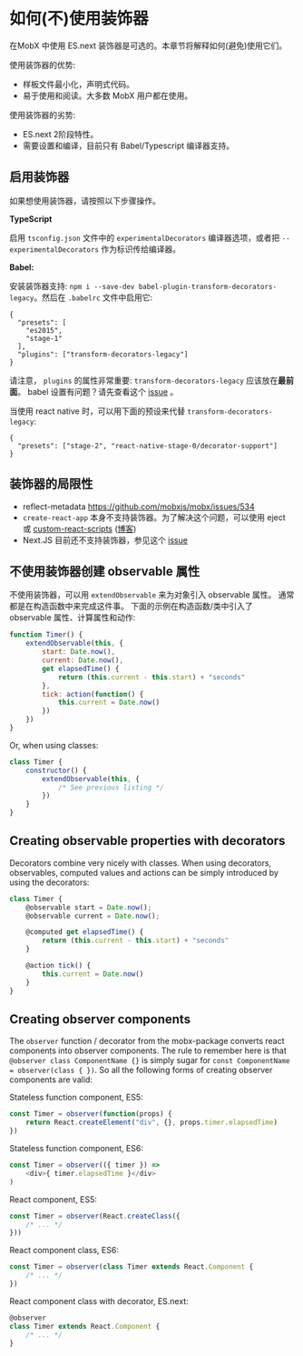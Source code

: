 # 如何(不)使用装饰器

在MobX 中使用 ES.next 装饰器是可选的。本章节将解释如何(避免)使用它们。

使用装饰器的优势:
* 样板文件最小化，声明式代码。
* 易于使用和阅读。大多数 MobX 用户都在使用。

使用装饰器的劣势:
* ES.next 2阶段特性。
* 需要设置和编译，目前只有 Babel/Typescript 编译器支持。

## 启用装饰器

如果想使用装饰器，请按照以下步骤操作。

**TypeScript**

启用 `tsconfig.json` 文件中的 `experimentalDecorators` 编译器选项，或者把 `--experimentalDecorators` 作为标识传给编译器。

**Babel:**

安装装饰器支持: `npm i --save-dev babel-plugin-transform-decorators-legacy`。然后在 `.babelrc` 文件中启用它:

```
{
  "presets": [
    "es2015",
    "stage-1"
  ],
  "plugins": ["transform-decorators-legacy"]
}
```

请注意， `plugins` 的属性非常重要: `transform-decorators-legacy` 应该放在**最前面**。
babel 设置有问题？请先查看这个 [issue](https://github.com/mobxjs/mobx/issues/105) 。

当使用 react native 时，可以用下面的预设来代替 `transform-decorators-legacy`:
```
{
  "presets": ["stage-2", "react-native-stage-0/decorator-support"]
}
```

## 装饰器的局限性

* reflect-metadata https://github.com/mobxjs/mobx/issues/534
* `create-react-app` 本身不支持装饰器。为了解决这个问题，可以使用 eject 或 [custom-react-scripts](https://www.npmjs.com/package/custom-react-scripts) ([博客](https://medium.com/@kitze/configure-create-react-app-without-ejecting-d8450e96196a#.n6xx12p5c))
* Next.JS 目前还不支持装饰器，参见这个 [issue](https://github.com/zeit/next.js/issues/26)


## 不使用装饰器创建 observable 属性

不使用装饰器，可以用 `extendObservable` 来为对象引入 observable 属性。
通常都是在构造函数中来完成这件事。
下面的示例在构造函数/类中引入了 observable 属性、计算属性和动作:

```javascript
function Timer() {
	extendObservable(this, {
		start: Date.now(),
		current: Date.now(),
		get elapsedTime() {
			return (this.current - this.start) + "seconds"
		},
        tick: action(function() {
          	this.current = Date.now()
        })
	})
}
```

Or, when using classes:

```javascript
class Timer {
	constructor() {
		extendObservable(this, {
			/* See previous listing */
		})
	}
}
```

## Creating observable properties with decorators

Decorators combine very nicely with classes.
When using decorators, observables, computed values and actions can be simply introduced by using the decorators:

```javascript
class Timer {
	@observable start = Date.now();
	@observable current = Date.now();

	@computed get elapsedTime() {
		return (this.current - this.start) + "seconds"
	}

	@action tick() {
		this.current = Date.now()
	}
}
```

## Creating observer components

The `observer` function / decorator from the mobx-package converts react components into observer components.
The rule to remember here is that `@observer class ComponentName {}` is simply sugar for `const ComponentName = observer(class { })`.
So all the following forms of creating observer components are valid:

Stateless function component, ES5:

```javascript
const Timer = observer(function(props) {
	return React.createElement("div", {}, props.timer.elapsedTime)
})
```

Stateless function component, ES6:

```javascript
const Timer = observer(({ timer }) =>
	<div>{ timer.elapsedTime }</div>
)
```

React component, ES5:

```javascript
const Timer = observer(React.createClass({
	/* ... */
}))
```

React component class, ES6:

```javascript
const Timer = observer(class Timer extends React.Component {
	/* ... */
})
```

React component class with decorator, ES.next:

```javascript
@observer
class Timer extends React.Component {
	/* ... */
}
```
